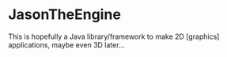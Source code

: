 # JasonTheEngine
This is hopefully a Java library/framework to make 2D [graphics] applications, maybe even 3D later... 
